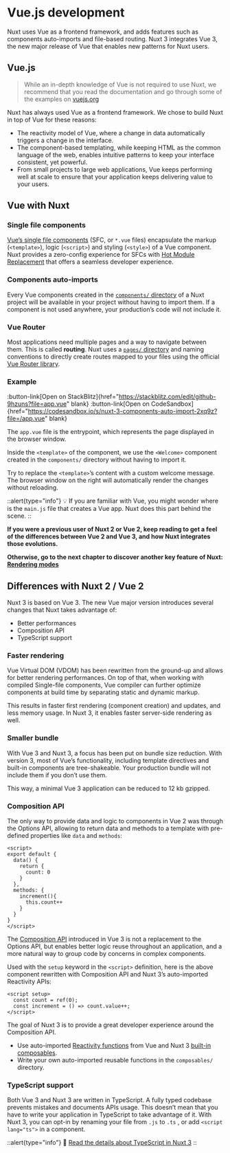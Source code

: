# Vue.js development

Nuxt uses Vue as a frontend framework, and adds features such as components auto-imports and file-based routing. Nuxt 3 integrates Vue 3, the new major release of Vue that enables new patterns for Nuxt users.

## Vue.js

> While an in-depth knowledge of Vue is not required to use Nuxt, we recommend that you read the documentation and go through some of the examples on [vuejs.org](https://vuejs.org/)
>

Nuxt has always used Vue as a frontend framework. We chose to build Nuxt in top of Vue for these reasons:

- The reactivity model of Vue, where a change in data automatically triggers a change in the interface.
- The component-based templating, while keeping HTML as the common language of the web, enables intuitive patterns to keep your interface consistent, yet powerful.
- From small projects to large web applications, Vue keeps performing well at scale to ensure that your application keeps delivering value to your users.

## Vue with Nuxt

### Single file components

[Vue’s single file components](https://v3.vuejs.org/guide/single-file-component.html) (SFC, or `*.vue` files) encapsulate the markup (`<template>`), logic (`<script>`) and styling (`<style>`) of a Vue component. Nuxt provides a zero-config experience for SFCs with [Hot Module Replacement](https://webpack.js.org/concepts/hot-module-replacement/) that offers a seamless developer experience.

### Components auto-imports

Every Vue components created in the [`components/` directory](/docs/directory-structure/components) of a Nuxt project will be available in your project without having to import them. If a component is not used anywhere, your production’s code will not include it.

### Vue Router

Most applications need multiple pages and a way to navigate between them. This is called **routing**. Nuxt uses a [`pages/` directory](/docs/directory-structure/pages) and naming conventions to directly create routes mapped to your files using the official [Vue Router library](https://router.vuejs.org/).

### Example

:button-link[Open on StackBlitz]{href="https://stackblitz.com/edit/github-9hzuns?file=app.vue" blank}
:button-link[Open on CodeSandbox]{href="https://codesandbox.io/s/nuxt-3-components-auto-import-2xq9z?file=/app.vue" blank}

The `app.vue` file is the entrypoint, which represents the page displayed in the browser window.

Inside the `<template>` of the component, we use the `<Welcome>` component created in the `components/`  directory without having to import it.

Try to replace the `<template>`’s content with a custom welcome message. The browser window on the right will automatically render the changes without reloading.

::alert{type="info"}
💡 If you are familiar with Vue, you might wonder where is the `main.js` file that creates a Vue app. Nuxt does this part behind the scene.
::

**If you were a previous user of Nuxt 2 or Vue 2, keep reading to get a feel of the differences between Vue 2 and Vue 3, and how Nuxt integrates those evolutions.**

**Otherwise, go to the next chapter to discover another key feature of Nuxt: [Rendering modes](/concepts/rendering)**

## Differences with Nuxt 2 / Vue 2

Nuxt 3 is based on Vue 3. The new Vue major version introduces several changes that Nuxt takes advantage of:

- Better performances
- Composition API
- TypeScript support

### Faster rendering

Vue Virtual DOM (VDOM) has been rewritten from the ground-up and allows for better rendering performances. On top of that, when working with compiled Single-file components, Vue compiler can further optimize components at build time by separating static and dynamic markup.

This results in faster first rendering (component creation) and updates, and less memory usage. In Nuxt 3, it enables faster server-side rendering as well.

### Smaller bundle

With Vue 3 and Nuxt 3, a focus has been put on bundle size reduction. With version 3, most of Vue’s functionality, including template directives and built-in components are tree-shakeable. Your production bundle will not include them if you don’t use them.

This way, a minimal Vue 3 application can be reduced to 12 kb gzipped.

### Composition API

The only way to provide data and logic to components in Vue 2 was through the Options API, allowing to return data and methods to a template with pre-defined properties like `data` and `methods`:

```vue
<script>
export default {
  data() {
    return {
      count: 0
    }
  },
  methods: {
    increment(){
      this.count++
    }
  }
}
</script>
```

The [Composition API](https://vuejs.org/guide/extras/composition-api-faq.html) introduced in Vue 3 is not a replacement to the Options API, but enables better logic reuse throughout an application, and a more natural way to group code by concerns in complex components.

Used with the `setup` keyword in the `<script>` definition, here is the above component rewritten with Composition API and Nuxt 3’s auto-imported Reactivity APIs:

```vue
<script setup>
  const count = ref(0);
  const increment = () => count.value++;
</script>
```

The goal of Nuxt 3 is to provide a great developer experience around the Composition API.

- Use auto-imported [Reactivity functions](https://vuejs.org/api/reactivity-core.html) from Vue and Nuxt 3 [built-in composables](/docs/usage/data-fetching).
- Write your own auto-imported reusable functions in the `composables/` directory.

### TypeScript support

Both Vue 3 and Nuxt 3 are written in TypeScript. A fully typed codebase prevents mistakes and documents APIs usage. This doesn’t mean that you have to write your application in TypeScript to take advantage of it. With Nuxt 3, you can opt-in by renaming your file from `.js` to `.ts` , or add `<script lang="ts">` in a component.

::alert{type="info"}
🔎 [Read the details about TypeScript in Nuxt 3](/concepts/typescript)
::
